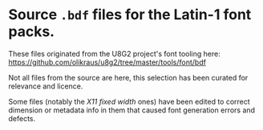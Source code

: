 # Source `.bdf` files for the Latin-1 font packs.

These files originated from the U8G2 project's font tooling here:
https://github.com/olikraus/u8g2/tree/master/tools/font/bdf

Not all files from the source are here, this selection has been curated for relevance and licence.

Some files (notably the *X11 fixed width* ones) have been edited to correct dimension or metadata info in them that caused font generation errors and defects.
